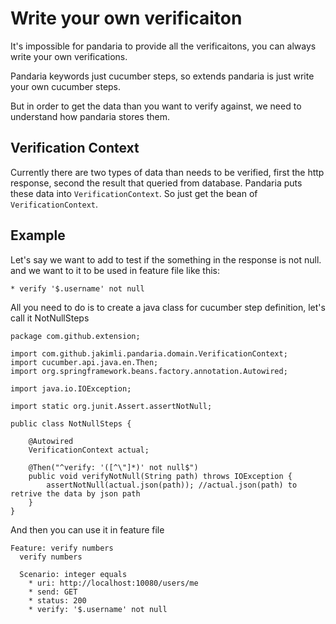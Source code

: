Write your own verificaiton
===========================

It's impossible for pandaria to provide all the verificaitons, you can always write your own verifications.

Pandaria keywords just cucumber steps, so extends pandaria is just write your own cucumber steps.

But in order to get the data than you want to verify against, we need to understand how pandaria stores them.

Verification Context
--------------------

Currently there are two types of data than needs to be verified, first the http response, second the result that queried
from database. Pandaria puts these data into `VerificationContext`. So just get the bean of `VerificationContext`.

Example
-------

Let's say we want to add to test if the something in the response is not null. and we want to it to be used in feature
file like this:

```
* verify '$.username' not null
```

All you need to do is to create a java class for cucumber step definition, let's call it NotNullSteps

```
package com.github.extension;

import com.github.jakimli.pandaria.domain.VerificationContext;
import cucumber.api.java.en.Then;
import org.springframework.beans.factory.annotation.Autowired;

import java.io.IOException;

import static org.junit.Assert.assertNotNull;

public class NotNullSteps {

    @Autowired
    VerificationContext actual;

    @Then("^verify: '([^\"]*)' not null$")
    public void verifyNotNull(String path) throws IOException {
        assertNotNull(actual.json(path)); //actual.json(path) to retrive the data by json path
    }
}
```

And then you can use it in feature file
```
Feature: verify numbers
  verify numbers

  Scenario: integer equals
    * uri: http://localhost:10080/users/me
    * send: GET
    * status: 200
    * verify: '$.username' not null
```

